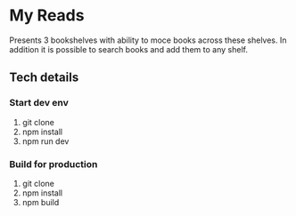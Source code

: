 # My Reads 

Presents 3 bookshelves with ability to moce books across these shelves.
In addition it is possible to search books and add them to any shelf.

## Tech details

### Start dev env

1. git clone
2. npm install
3. npm run dev

### Build for production

1. git clone
2. npm install
3. npm build
